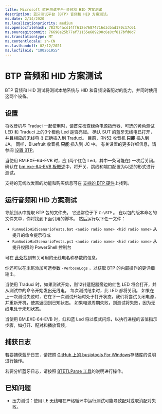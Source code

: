 ```yaml
---
title: Microsoft 蓝牙测试平台-音频和 HID 方案测试
description: 蓝牙测试平台 (BTP) 音频和 HID 方案测试。
ms.date: 2/14/2020
ms.localizationpriority: medium
ms.openlocfilehash: 7837b4acd14ff612e76874716d3dbad170c17c61
ms.sourcegitcommit: 76698e25b77af71155e689200c6e0cf817bfd0d7
ms.translationtype: MT
ms.contentlocale: zh-CN
ms.lasthandoff: 02/12/2021
ms.locfileid: "100261955"
---
```

# <a name="btp-audio-and-hid-scenario-tests"></a>BTP 音频和 HID 方案测试 #

BTP 音频和 HID 测试将测试本地系统与 HID 和音频设备配对的能力，并同时使用这两个设备。

## <a name="setting-up"></a>设置 ##

将收音机与 Traduci 一起使用时，请首先检查绿色电源指示器、可选的黄色测试 LED 和 Traduci 上的3个橙色 Led 是否亮起。 确认 SUT 的蓝牙无线电已打开，并且相应的无线电 () 正确插入到 Traduci。 目前，RN52 收音机 **只能** 插入到 JA。 同样，Bluefruit 收音机 **只能** 插入到 JC 中。 有关设置的更多详细信息，请参阅 [设置 BTP](testing-BTP-setup.md)。

当使用 BM.EXE-64-EVB 时，应 (两个红色 Led，其中一条可能在) 一次后关闭。 确认在 [bm.exe-64-EVB 板概述](testing-BTP-hw-bm64.md#getting-started)中，将开关、跳线和端口配置为以述的形式进行测试。

支持的无线收发器的功能和购买信息可在 [支持的 BTP 硬件](testing-BTP-hw.md)上找到。

## <a name="running-the-audio-and-hid-scenario-tests"></a>运行音频和 HID 方案测试 ##

导航到从中提取 BTP 包的文件夹。 它通常位于下 `C:\BTP` 。 在以包的版本命名的文件夹中，你将找到下面引用的脚本。 然后运行以下任一文件：

- `RunAudioHidScenarioTests.bat <audio radio name> <hid radio name>` 从提升的命令提示符或
- `RunAudioHidScenarioTests.ps1 <audio radio name> <hid radio name>` 从提升权限的 PowerShell 控制台

可在 [此处](testing-BTP-hw.md#supported-radios)找到有关可用的无线电名称参数的信息。

你还可以在末尾添加可选参数 `-VerboseLogs` ，以获取 BTP 的内部操作的更详细输出。

当使用 Traduci 时，如果测试开始，则12针适配器旁边的红色 LED 将会打开，并从测试中的命令开始发出无线电。 每次测试结束时，此 LED 都将关闭。 如果在上一次测试失败时，它在下一次测试开始时处于打开状态，我们将尝试关闭电源，并重新开机，使其返回到已知状态。 如果电源周期失败，则测试将失败，因为无线电处于未知状态。

当使用 BM.EXE-64-EVB 时，红和蓝 Led 将以模式闪烁，以执行进程的该值指示步骤，如打开、配对和播放音频。

## <a name="capturing-logs"></a>捕获日志 ##

若要捕获蓝牙日志，请按照 [GitHub 上的 busiotools For Windows](https://github.com/microsoft/busiotools/blob/master/bluetooth/tracing/readme.md)存储库的说明进行操作。

若要分析蓝牙日志，请按照 [BTETLParse 工具](testing-BTP-tools-btetlparse.md)的说明进行操作。

## <a name="known-issues"></a>已知问题 ##

- 压力测试：使用 LE 无线电在严格循环中运行测试可能导致配对或取消配对失败。
